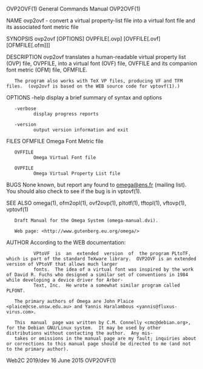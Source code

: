 OVP2OVF(1)                                                                       General Commands Manual                                                                       OVP2OVF(1)

NAME
       ovp2ovf - convert a virtual property-list file into a virtual font file and its associated font metric file

SYNOPSIS
       ovp2ovf [OPTIONS] OVPFILE[.ovp] [OVFFILE[.ovf] [OFMFILE[.ofm]]]

DESCRIPTION
       ovp2ovf translates a human-readable virtual property list (OVP) file, OVPFILE, into a virtual font (OVF) file, OVFFILE and its companion font metric (OFM) file, OFMFILE.

       The program also works with TeX VP files, producing VF and TFM files.  (ovp2ovf is based on the WEB source code for vptovf(1).)

OPTIONS
       -help  display a brief summary of syntax and options

       -verbose
              display progress reports

       -version
              output version information and exit

FILES
       OFMFILE
              Omega Font Metric file

       OVFFILE
              Omega Virtual Font file

       OVPFILE
              Omega Virtual Property List file

BUGS
       None known, but report any found to <omega@ens.fr> (mailing list).  You should also check to see if the bug is in vptovf(1).

SEE ALSO
       omega(1), ofm2opl(1), ovf2ovp(1), pltotf(1), tftopl(1), vftovp(1), vptovf(1)

       Draft Manual for the Omega System (omega-manual.dvi).

       Web page: <http://www.gutenberg.eu.org/omega/>

AUTHOR
       According to the WEB documentation:

              VPtoVF  is  an  extended  version  of  the program PLtoTF, which is part of the standard TeXware library.  OVP2OVF is an extended version of VPtoVF that allows much larger
              fonts.  The idea of a virtual font was inspired by the work of David R. Fuchs who designed a similar set of conventions in 1984 while developing a device driver for Arbor‐
              Text, Inc.  He wrote a somewhat similar program called PLFONT.

       The primary authors of Omega are John Plaice <plaice@cse.unsw.edu.au> and Yannis Haralambous <yannis@fluxus-virus.com>.

       This  manual  page was written by C.M. Connelly <cmc@debian.org>, for the Debian GNU/Linux system.  It may be used by other distributions without contacting the author.  Any mis‐
       takes or omissions in the manual page are my fault; inquiries about or corrections to this manual page should be directed to me (and not to the primary author).

Web2C 2019/dev                                                                         16 June 2015                                                                            OVP2OVF(1)

